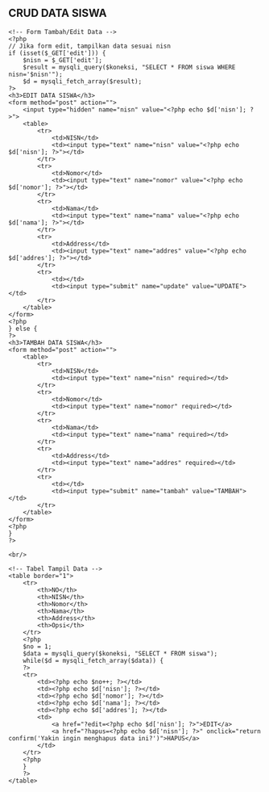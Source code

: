 <?php
// Koneksi ke database
$koneksi = mysqli_connect("localhost", "root", "", "azizah_27");

// Check connection
if (mysqli_connect_errno()){
    echo "Koneksi database gagal : " . mysqli_connect_error();
}

// Tambah data mahasiswa
if (isset($_POST['tambah'])) {
    $nisn = $_POST['nisn'];
    $nomor = $_POST['nomor'];
    $nama = $_POST['nama'];
    $addres = $_POST['addres'];
    
    // Insert data ke database
    $query = "INSERT INTO siswa (nisn, nomor, nama, addres) VALUES ('$nisn', '$nomor', '$nama', '$addres')";
    mysqli_query($koneksi, $query);
    
    // Redirect ulang ke halaman utama
    header("Location: ".$_SERVER['PHP_SELF']);
}

// Update data mahasiswa
if (isset($_POST['update'])) {
    $nisn = $_POST['nisn'];
    $nomor = $_POST['nomor'];
    $nama = $_POST['nama'];
    $addres = $_POST['addres'];
    
    // Update data di database
    $query = "UPDATE siswa SET nomor='$nomor', nama='$nama', addres='$addres' WHERE nisn='$nisn'";
    mysqli_query($koneksi, $query);
    
    // Redirect ulang ke halaman utama
    header("Location: ".$_SERVER['PHP_SELF']);
}

// Hapus data mahasiswa
if (isset($_GET['hapus'])) {
    $nisn = $_GET['hapus'];
    
    // Hapus data dari database
    $query = "DELETE FROM siswa WHERE nisn='$nisn'";
    mysqli_query($koneksi, $query);
    
    // Redirect ulang ke halaman utama
    header("Location: ".$_SERVER['PHP_SELF']);
}
?>

<!DOCTYPE html>
<html>
<head>
    <title>CRUD PHP dan MySQLi - db azizah_27</title>
</head>
<body>
    <h2>CRUD DATA SISWA</h2>

    <!-- Form Tambah/Edit Data -->
    <?php
    // Jika form edit, tampilkan data sesuai nisn
    if (isset($_GET['edit'])) {
        $nisn = $_GET['edit'];
        $result = mysqli_query($koneksi, "SELECT * FROM siswa WHERE nisn='$nisn'");
        $d = mysqli_fetch_array($result);
    ?>
    <h3>EDIT DATA SISWA</h3>
    <form method="post" action="">
        <input type="hidden" name="nisn" value="<?php echo $d['nisn']; ?>">
        <table>
            <tr>
                <td>NISN</td>
                <td><input type="text" name="nisn" value="<?php echo $d['nisn']; ?>"></td>
            </tr>
            <tr>
                <td>Nomor</td>
                <td><input type="text" name="nomor" value="<?php echo $d['nomor']; ?>"></td>
            </tr>
            <tr>
                <td>Nama</td>
                <td><input type="text" name="nama" value="<?php echo $d['nama']; ?>"></td>
            </tr>
            <tr>
                <td>Address</td>
                <td><input type="text" name="addres" value="<?php echo $d['addres']; ?>"></td>
            </tr>
            <tr>
                <td></td>
                <td><input type="submit" name="update" value="UPDATE"></td>
            </tr>
        </table>
    </form>
    <?php
    } else {
    ?>
    <h3>TAMBAH DATA SISWA</h3>
    <form method="post" action="">
        <table>
            <tr>
                <td>NISN</td>
                <td><input type="text" name="nisn" required></td>
            </tr>
            <tr>
                <td>Nomor</td>
                <td><input type="text" name="nomor" required></td>
            </tr>
            <tr>
                <td>Nama</td>
                <td><input type="text" name="nama" required></td>
            </tr>
            <tr>
                <td>Address</td>
                <td><input type="text" name="addres" required></td>
            </tr>
            <tr>
                <td></td>
                <td><input type="submit" name="tambah" value="TAMBAH"></td>
            </tr>
        </table>
    </form>
    <?php
    }
    ?>

    <br/>

    <!-- Tabel Tampil Data -->
    <table border="1">
        <tr>
            <th>NO</th>
            <th>NISN</th>
            <th>Nomor</th>
            <th>Nama</th>
            <th>Address</th>
            <th>Opsi</th>
        </tr>
        <?php
        $no = 1;
        $data = mysqli_query($koneksi, "SELECT * FROM siswa");
        while($d = mysqli_fetch_array($data)) {
        ?>
        <tr>
            <td><?php echo $no++; ?></td>
            <td><?php echo $d['nisn']; ?></td>
            <td><?php echo $d['nomor']; ?></td>
            <td><?php echo $d['nama']; ?></td>
            <td><?php echo $d['addres']; ?></td>
            <td>
                <a href="?edit=<?php echo $d['nisn']; ?>">EDIT</a>
                <a href="?hapus=<?php echo $d['nisn']; ?>" onclick="return confirm('Yakin ingin menghapus data ini?')">HAPUS</a>
            </td>
        </tr>
        <?php
        }
        ?>
    </table>
</body>
</html>

